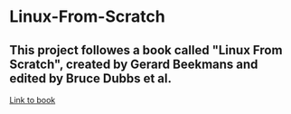 # Linux-From-Scratch
This project followes a book called "Linux From Scratch", created by Gerard Beekmans and edited by Bruce Dubbs et al.
---
[Link to book](https://www.linuxfromscratch.org/lfs/downloads/10.0-rc1/LFS-BOOK-10.0-rc1-NOCHUNKS.html#pre-foreword)
